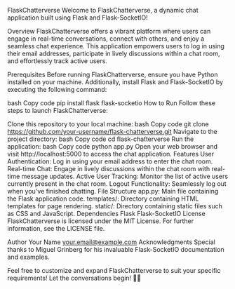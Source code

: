 FlaskChatterverse
Welcome to FlaskChatterverse, a dynamic chat application built using Flask and Flask-SocketIO!

Overview
FlaskChatterverse offers a vibrant platform where users can engage in real-time conversations, connect with others, and enjoy a seamless chat experience. This application empowers users to log in using their email addresses, participate in lively discussions within a chat room, and effortlessly track active users.

Prerequisites
Before running FlaskChatterverse, ensure you have Python installed on your machine. Additionally, install Flask and Flask-SocketIO by executing the following command:

bash
Copy code
pip install flask flask-socketio
How to Run
Follow these steps to launch FlaskChatterverse:

Clone this repository to your local machine:
bash
Copy code
git clone https://github.com/your-username/flask-chatterverse.git
Navigate to the project directory:
bash
Copy code
cd flask-chatterverse
Run the application:
bash
Copy code
python app.py
Open your web browser and visit http://localhost:5000 to access the chat application.
Features
User Authentication: Log in using your email address to enter the chat room.
Real-time Chat: Engage in lively discussions within the chat room with real-time message updates.
Active User Tracking: Monitor the list of active users currently present in the chat room.
Logout Functionality: Seamlessly log out when you've finished chatting.
File Structure
app.py: Main file containing the Flask application code.
templates/: Directory containing HTML templates for page rendering.
static/: Directory containing static files such as CSS and JavaScript.
Dependencies
Flask
Flask-SocketIO
License
FlaskChatterverse is licensed under the MIT License. For further information, see the LICENSE file.

Author
Your Name your.email@example.com
Acknowledgments
Special thanks to Miguel Grinberg for his invaluable Flask-SocketIO documentation and examples.

Feel free to customize and expand FlaskChatterverse to suit your specific requirements! Let the conversations begin! 🚀🎉
